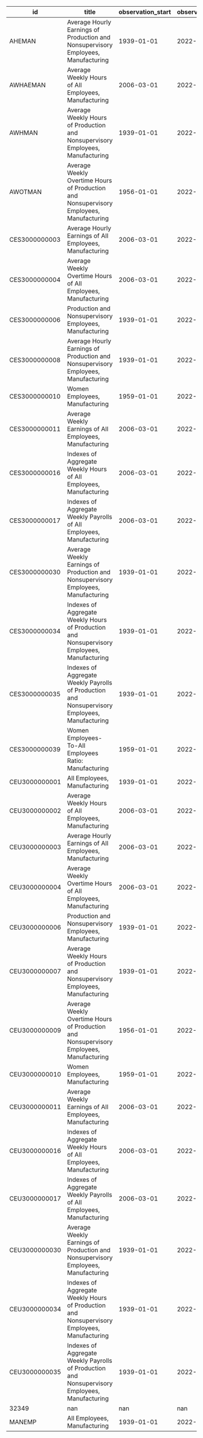 | id            | title                                                                                          | observation_start   | observation_end   |
|---------------|------------------------------------------------------------------------------------------------|---------------------|-------------------|
| AHEMAN        | Average Hourly Earnings of Production and Nonsupervisory Employees, Manufacturing              | 1939-01-01          | 2022-03-01        |
| AWHAEMAN      | Average Weekly Hours of All Employees, Manufacturing                                           | 2006-03-01          | 2022-03-01        |
| AWHMAN        | Average Weekly Hours of Production and Nonsupervisory Employees, Manufacturing                 | 1939-01-01          | 2022-03-01        |
| AWOTMAN       | Average Weekly Overtime Hours of Production and Nonsupervisory Employees, Manufacturing        | 1956-01-01          | 2022-03-01        |
| CES3000000003 | Average Hourly Earnings of All Employees, Manufacturing                                        | 2006-03-01          | 2022-03-01        |
| CES3000000004 | Average Weekly Overtime Hours of All Employees, Manufacturing                                  | 2006-03-01          | 2022-03-01        |
| CES3000000006 | Production and Nonsupervisory Employees, Manufacturing                                         | 1939-01-01          | 2022-03-01        |
| CES3000000008 | Average Hourly Earnings of Production and Nonsupervisory Employees, Manufacturing              | 1939-01-01          | 2022-03-01        |
| CES3000000010 | Women Employees, Manufacturing                                                                 | 1959-01-01          | 2022-03-01        |
| CES3000000011 | Average Weekly Earnings of All Employees, Manufacturing                                        | 2006-03-01          | 2022-03-01        |
| CES3000000016 | Indexes of Aggregate Weekly Hours of All Employees, Manufacturing                              | 2006-03-01          | 2022-03-01        |
| CES3000000017 | Indexes of Aggregate Weekly Payrolls of All Employees, Manufacturing                           | 2006-03-01          | 2022-03-01        |
| CES3000000030 | Average Weekly Earnings of Production and Nonsupervisory Employees, Manufacturing              | 1939-01-01          | 2022-03-01        |
| CES3000000034 | Indexes of Aggregate Weekly Hours of Production and Nonsupervisory Employees, Manufacturing    | 1939-01-01          | 2022-03-01        |
| CES3000000035 | Indexes of Aggregate Weekly Payrolls of Production and Nonsupervisory Employees, Manufacturing | 1939-01-01          | 2022-03-01        |
| CES3000000039 | Women Employees-To-All Employees Ratio: Manufacturing                                          | 1959-01-01          | 2022-03-01        |
| CEU3000000001 | All Employees, Manufacturing                                                                   | 1939-01-01          | 2022-03-01        |
| CEU3000000002 | Average Weekly Hours of All Employees, Manufacturing                                           | 2006-03-01          | 2022-03-01        |
| CEU3000000003 | Average Hourly Earnings of All Employees, Manufacturing                                        | 2006-03-01          | 2022-03-01        |
| CEU3000000004 | Average Weekly Overtime Hours of All Employees, Manufacturing                                  | 2006-03-01          | 2022-03-01        |
| CEU3000000006 | Production and Nonsupervisory Employees, Manufacturing                                         | 1939-01-01          | 2022-03-01        |
| CEU3000000007 | Average Weekly Hours of Production and Nonsupervisory Employees, Manufacturing                 | 1939-01-01          | 2022-03-01        |
| CEU3000000009 | Average Weekly Overtime Hours of Production and Nonsupervisory Employees, Manufacturing        | 1956-01-01          | 2022-03-01        |
| CEU3000000010 | Women Employees, Manufacturing                                                                 | 1959-01-01          | 2022-03-01        |
| CEU3000000011 | Average Weekly Earnings of All Employees, Manufacturing                                        | 2006-03-01          | 2022-03-01        |
| CEU3000000016 | Indexes of Aggregate Weekly Hours of All Employees, Manufacturing                              | 2006-03-01          | 2022-03-01        |
| CEU3000000017 | Indexes of Aggregate Weekly Payrolls of All Employees, Manufacturing                           | 2006-03-01          | 2022-03-01        |
| CEU3000000030 | Average Weekly Earnings of Production and Nonsupervisory Employees, Manufacturing              | 1939-01-01          | 2022-03-01        |
| CEU3000000034 | Indexes of Aggregate Weekly Hours of Production and Nonsupervisory Employees, Manufacturing    | 1939-01-01          | 2022-03-01        |
| CEU3000000035 | Indexes of Aggregate Weekly Payrolls of Production and Nonsupervisory Employees, Manufacturing | 1939-01-01          | 2022-03-01        |
| 32349         | nan                                                                                            | nan                 | nan               |
| MANEMP        | All Employees, Manufacturing                                                                   | 1939-01-01          | 2022-03-01        |